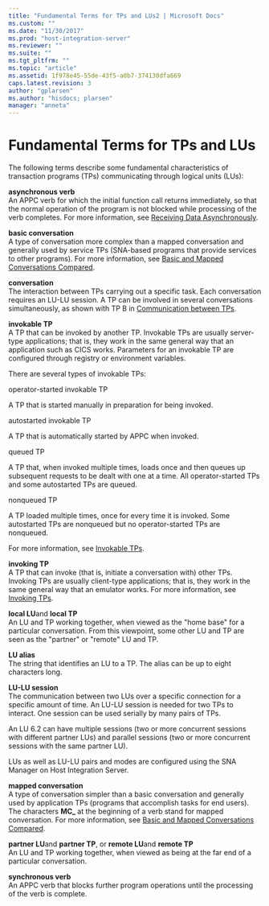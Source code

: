 ```yaml
---
title: "Fundamental Terms for TPs and LUs2 | Microsoft Docs"
ms.custom: ""
ms.date: "11/30/2017"
ms.prod: "host-integration-server"
ms.reviewer: ""
ms.suite: ""
ms.tgt_pltfrm: ""
ms.topic: "article"
ms.assetid: 1f978e45-55de-43f5-a0b7-374130dfa669
caps.latest.revision: 3
author: "gplarsen"
ms.author: "hisdocs; plarsen"
manager: "anneta"
---
```

# Fundamental Terms for TPs and LUs
The following terms describe some fundamental characteristics of transaction programs (TPs) communicating through logical units (LUs):  
  
 **asynchronous verb**  
 An APPC verb for which the initial function call returns immediately, so that the normal operation of the program is not blocked while processing of the verb completes. For more information, see [Receiving Data Asynchronously](../core/receiving-data-asynchronously1.md).  
  
 **basic conversation**  
 A type of conversation more complex than a mapped conversation and generally used by service TPs (SNA-based programs that provide services to other programs). For more information, see [Basic and Mapped Conversations Compared](../core/basic-and-mapped-conversations-compared2.md).  
  
 **conversation**  
 The interaction between TPs carrying out a specific task. Each conversation requires an LU-LU session. A TP can be involved in several conversations simultaneously, as shown with TP B in [Communication between TPs](../core/communication-between-tps2.md).  
  
 **invokable TP**  
 A TP that can be invoked by another TP. Invokable TPs are usually server-type applications; that is, they work in the same general way that an application such as CICS works. Parameters for an invokable TP are configured through registry or environment variables.  
  
 There are several types of invokable TPs:  
  
 operator-started invokable TP  
  
 A TP that is started manually in preparation for being invoked.  
  
 autostarted invokable TP  
  
 A TP that is automatically started by APPC when invoked.  
  
 queued TP  
  
 A TP that, when invoked multiple times, loads once and then queues up subsequent requests to be dealt with one at a time. All operator-started TPs and some autostarted TPs are queued.  
  
 nonqueued TP  
  
 A TP loaded multiple times, once for every time it is invoked. Some autostarted TPs are nonqueued but no operator-started TPs are nonqueued.  
  
 For more information, see [Invokable TPs](../core/invokable-tps2.md).  
  
 **invoking TP**  
 A TP that can invoke (that is, initiate a conversation with) other TPs. Invoking TPs are usually client-type applications; that is, they work in the same general way that an emulator works. For more information, see [Invoking TPs](../core/invoking-tps2.md).  
  
 **local LU**and **local TP**  
 An LU and TP working together, when viewed as the "home base" for a particular conversation. From this viewpoint, some other LU and TP are seen as the "partner" or "remote" LU and TP.  
  
 **LU alias**  
 The string that identifies an LU to a TP. The alias can be up to eight characters long.  
  
 **LU-LU session**  
 The communication between two LUs over a specific connection for a specific amount of time. An LU-LU session is needed for two TPs to interact. One session can be used serially by many pairs of TPs.  
  
 An LU 6.2 can have multiple sessions (two or more concurrent sessions with different partner LUs) and parallel sessions (two or more concurrent sessions with the same partner LU).  
  
 LUs as well as LU-LU pairs and modes are configured using the SNA Manager on Host Integration Server.  
  
 **mapped conversation**  
 A type of conversation simpler than a basic conversation and generally used by application TPs (programs that accomplish tasks for end users). The characters **MC_** at the beginning of a verb stand for mapped conversation. For more information, see [Basic and Mapped Conversations Compared](../core/basic-and-mapped-conversations-compared2.md).  
  
 **partner LU**and **partner TP**, or **remote LU**and **remote TP**  
 An LU and TP working together, when viewed as being at the far end of a particular conversation.  
  
 **synchronous verb**  
 An APPC verb that blocks further program operations until the processing of the verb is complete.